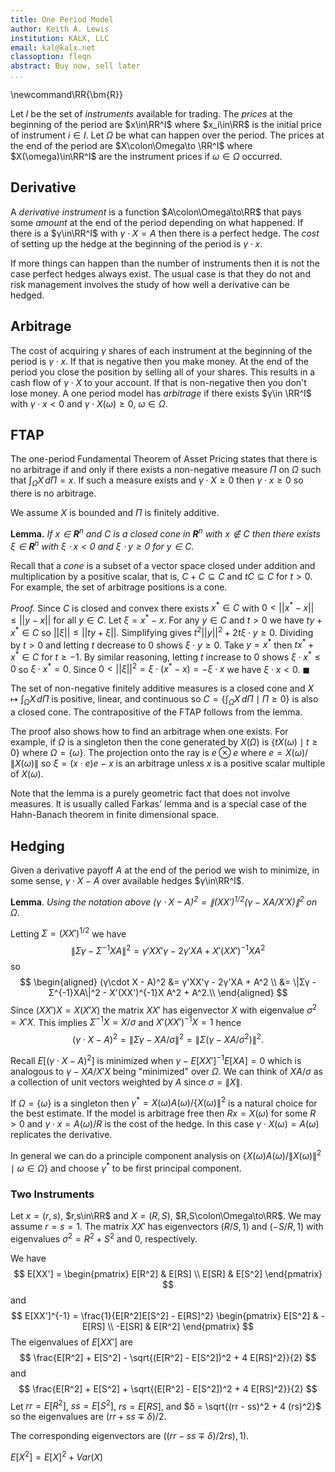 ```yaml
---
title: One Period Model
author: Keith A. Lewis
institution: KALX, LLC
email: kal@kalx.net
classoption: fleqn
abstract: Buy now, sell later
...
```


\newcommand\RR{\bm{R}}

Let $I$ be the set of _instruments_ available for trading.
The _prices_ at the beginning of the period are $x\in\RR^I$ where $x_i\in\RR$ is the initial
price of instrument $i\in I$.
Let $\Omega$ be what can happen over the period.
The prices at the end of the period are $X\colon\Omega\to \RR^I$ where $X(\omega)\in\RR^I$
are the instrument prices if $\omega\in\Omega$ occurred.

## Derivative

A _derivative instrument_ is a function $A\colon\Omega\to\RR$ that pays some _amount_
at the end of the period depending on what happened.
If there is a $γ\in\RR^I$ with
$γ\cdot X = A$ then there is a perfect hedge. The _cost_ of
setting up the hedge at the beginning of the period is $γ\cdot x$.

If more things can happen than the number of instruments then it is not
the case perfect hedges always exist.  The usual case is that they do
not and risk management involves the study of how well a derivative can
be hedged.

## Arbitrage

The cost of acquiring $γ$ shares of each instrument at the beginning
of the period is $γ\cdot x$. If that is negative then you make money.
At the end of the period you close the position by selling all of your
shares.  This results in a cash flow of $γ\cdot X$ to your account.
If that is non-negative then you don't lose money.  A one period model
has _arbitrage_ if there exists $γ\in \RR^I$ with $γ\cdot x <
0$ and $γ\cdot X(\omega)\ge0$, $\omega\in\Omega$.

## FTAP

The one-period Fundamental Theorem of Asset Pricing states that there is no
arbitrage if and only if there exists a non-negative measure $\Pi$ on $\Omega$
such that $\int_\Omega X\,d\Pi = x$. If such a measure exists and
$γ\cdot X\ge 0$ then $γ\cdot x \ge 0$ so there is no arbitrage.

We assume $X$ is bounded and $\Pi$ is finitely additive.

**Lemma.** _If $x\in\bm{R}^n$ and $C$ is a closed cone in
$\bm{R}^n$ with $x\not\in C$ then there exists $ξ\in\bm{R}^n$
with $ξ\cdot x < 0$ and $ξ\cdot y \ge0$ for $y\in C$._

Recall that a _cone_ is a subset of a vector space closed under addition
and multiplication by a positive scalar, that is, $C + C\subseteq C$
and $tC\subseteq C$ for $t > 0$.
For example, the set of arbitrage positions is a cone.

_Proof._ Since $C$ is closed and convex there exists $x^*\in C$ with
$0 < ||x^* - x|| \le ||y - x||$ for all $y\in C$.  Let $ξ = x^* - x$.
For any $y\in C$ and $t > 0$ we have $ty + x^*\in C$ so $||ξ|| \le ||ty + ξ||$. 
Simplifying gives $t^2||y||^2 + 2tξ\cdot y\ge 0$. 
Dividing by $t > 0$ and letting $t$ decrease to 0 shows $ξ\cdot y\ge 0$. 
Take $y = x^*$ then $tx^* + x^*\in C$ for $t \ge -1$. By similar reasoning,
letting $t$ increase to 0 shows $ξ\cdot x^*\le 0$ so $ξ\cdot x^* = 0$. 
Since $0 < ||ξ||^2 = ξ\cdot (x^* - x) = -ξ\cdot x$ we have $ξ\cdot x < 0$.
$\blacksquare$

The set of non-negative finitely additive measures is a closed
cone and $X\mapsto \int_\Omega X\,d\Pi$ is positive, linear, and continuous
so $C = \{\int_\Omega X\,d\Pi \mid \Pi\ge 0\}$ is also a closed cone.
The contrapositive of the FTAP follows from the lemma.

The proof also shows how to find an arbitrage when one exists.
For example, if $Ω$ is a singleton then the cone generated by $X(Ω)$
is $\{tX(ω)\mid t \ge 0\}$ where $Ω = \{ω\}$.  The projection onto the
ray is $e\otimes e$ where $e = X(ω)/\|X(ω)\|$ so $ξ = (x\cdot e)e - x$
is an arbitrage unless $x$ is a positive scalar multiple of $X(ω)$.

Note that the lemma is a purely geometric fact that does not involve measures.
It is usually called Farkas' lemma and is a special case of the Hahn-Banach theorem
in finite dimensional space.

## Hedging

Given a derivative payoff $A$ at the end of the period we wish to
minimize, in some sense, $γ\cdot X - A$ over available hedges $γ\in\RR^I$.

__Lemma__. _Using the notation above $(γ\cdot X - A)^2 = \|(XX')^{1/2}(γ - XA/X'X)\|^2$ on $Ω$_.

Letting $Σ = (XX')^{1/2}$ we have 
$$
	\|Σγ - Σ^{-1}XA\|^2 = γ'XX'γ - 2γ'XA + X'(XX')^{-1}X A^2
$$
so 
$$
\begin{aligned}
(γ\cdot X - A)^2 &= γ'XX'γ - 2γ'XA + A^2 \\
	&= \|Σγ - Σ^{-1}XA\|^2 - X'(XX')^{-1}X A^2 + A^2.\\
\end{aligned}
$$
Since $(XX')X = X(X'X)$ the matrix $XX'$ has eigenvector $X$ with eigenvalue $\sigma^2 = X'X$.
This implies $Σ^{-1}X = X/\sigma$ and $X'(XX')^{-1}X = 1$ hence
$$
	(γ\cdot X - A)^2 = \|Σ γ - XA/\sigma\|^2 = \|Σ(γ - XA/σ^2)\|^2.
$$

Recall $E[(γ\cdot X - A)^2]$ is minimized when $γ - E[XX']^{-1}E[XA] = 0$
which is analogous to $γ - XA/X'X$ being "minimized" over $Ω$.
We can think of $XA/σ$ as a collection of unit vectors weighted by $A$
since $σ = \|X\|$.

If $Ω = \{ω\}$ is a singleton then $γ^* = X(ω)A(ω)/\{X(ω)\|^2$ is a natural choice for the
best estimate. If the model is arbitrage free then $Rx = X(ω)$ for some $R > 0$ and
$γ\cdot x = A(ω)/R$ is the cost of the hedge. In this case $γ\cdot X(ω) = A(ω)$ replicates the derivative.

In general we can do a principle component analysis on $\{X(ω)A(ω)/\|X(ω)\|^2\mid ω\in Ω\}$ and
choose $γ^*$ to be first principal component.

<!--

Fix a probability measure and let $\Sigma = E[XX']^{1/2}$ so
$$
\begin{aligned}
E[(γ\cdot X - A)^2] &= γ'E[XX']γ - 2E[X'A]γ + E[A^2]\\
	&= \|\Sigmaγ - \Sigma^{-1}E[XA]\|^2 - \|\Sigma^{-1}E[XA]\|^2 + E[A^2].\\
\end{aligned}
$$
This has minimum value $E[A^2] - E[X'A]E[XX']^{-1}E[XA]$ when $γ = E[XX']^{-1}E[XA]$.
The least squares minimum does not depend on initial prices $x$, but we are only
interested in arbitrage free models. In this case we have $x = \int X\,dΠ = E[X]\|Π\|$
where we use the probability measure $P = Π/\|Π\|$.

-->

### Two Instruments

Let $x = (r, s)$, $r,s\in\RR$ and $X = (R, S)$, $R,S\colon\Omega\to\RR$.
We may assume $r = s = 1$. The matrix $XX'$ has eigenvectors
$(R/S, 1)$ and $(-S/R, 1)$ with eigenvalues $σ^2 = R^2 + S^2$ and $0$, respectively.

We have
$$
E[XX'] = \begin{pmatrix} E[R^2] & E[RS] \\ E[SR] & E[S^2] \end{pmatrix}
$$
and
$$
E[XX']^{-1} = \frac{1}{E[R^2]E[S^2] - E[RS]^2} 
\begin{pmatrix} E[S^2] & -E[RS] \\ -E[SR] & E[R^2] \end{pmatrix}
$$
The eigenvalues of $E[XX']$ are
$$
\frac{E[R^2] + E[S^2] - \sqrt{(E[R^2] - E[S^2])^2 + 4 E[RS]^2}}{2}
$$
and
$$
\frac{E[R^2] + E[S^2] + \sqrt{(E[R^2] - E[S^2])^2 + 4 E[RS]^2}}{2}
$$
Let $rr = E[R^2]$, $ss = E[S^2]$, $rs = E[RS]$, and $δ = \sqrt{(rr - ss)^2 + 4 (rs)^2}$ so
the eigenvalues are $(rr + ss \mp δ)/2$.

The corresponding eigenvectors are $((rr - ss \mp δ)/2rs), 1)$.

$E[X^2] = E[X]^2 + Var(X)$
